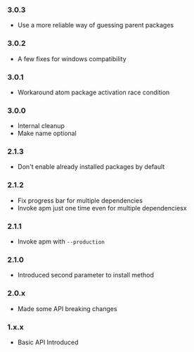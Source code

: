### 3.0.3

* Use a more reliable way of guessing parent packages

### 3.0.2

* A few fixes for windows compatibility

### 3.0.1

* Workaround atom package activation race condition

### 3.0.0

* Internal cleanup
* Make name optional

### 2.1.3

* Don't enable already installed packages by default

### 2.1.2

* Fix progress bar for multiple dependencies
* Invoke apm just one time even for multiple dependenciesx

### 2.1.1

* Invoke apm with `--production`

### 2.1.0

* Introduced second parameter to install method 

### 2.0.x

* Made some API breaking changes

### 1.x.x

* Basic API Introduced
